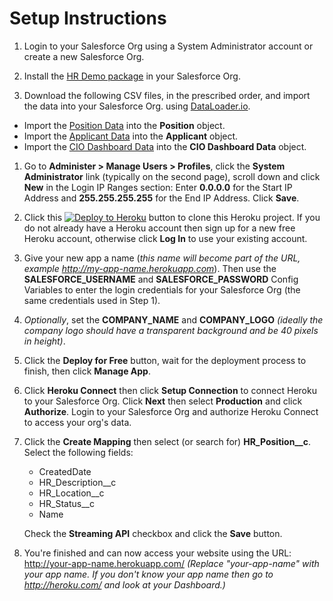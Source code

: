 # Setup Instructions

1. Login to your Salesforce Org using a System Administrator account or create a new Salesforce Org.

1. Install the [HR Demo package](https://platform-harbor-cruise.herokuapp.com/package) in your Salesforce Org.

1. Download the following CSV files, in the prescribed order, and import the data into your Salesforce Org. using [DataLoader.io](https://dataloader.io/).

- Import the [Position Data](https://platform-harbor-cruise.herokuapp.com/files/position-data.csv) into the **Position** object.
- Import the [Applicant Data](https://platform-harbor-cruise.herokuapp.com/files/applicant-data.csv) into the **Applicant** object.
- Import the [CIO Dashboard Data](https://platform-harbor-cruise.herokuapp.com/files/cio-dashboard-data.csv) into the **CIO Dashboard Data** object.

1. Go to **Administer > Manage Users > Profiles**, click the **System Administrator** link (typically on the second page), scroll down and click **New** in the Login IP Ranges section: Enter **0.0.0.0** for the Start IP Address and **255.255.255.255** for the End IP Address. Click **Save**.

1. Click this [![Deploy to Heroku](https://www.herokucdn.com/deploy/button.svg)](https://heroku.com/deploy?template=https://github.com/gabesumner/salesforce-hr-demo) button to clone this Heroku project. If you do not already have a Heroku account then sign up for a new free Heroku account, otherwise click **Log In** to use your existing account.

1. Give your new app a name (*this name will become part of the URL, example http://my-app-name.herokuapp.com*). Then use the **SALESFORCE_USERNAME** and **SALESFORCE_PASSWORD** Config Variables to enter the login credentials for your Salesforce Org (the same credentials used in Step 1).

1. *Optionally*, set the **COMPANY_NAME** and **COMPANY_LOGO** *(ideally the company logo should have a transparent background and be 40 pixels in height)*.

1. Click the **Deploy for Free** button, wait for the deployment process to finish, then click **Manage App**.

1. Click **Heroku Connect** then click **Setup Connection** to connect Heroku to your Salesforce Org. Click **Next** then select **Production** and click **Authorize**. Login to your Salesforce Org and authorize Heroku Connect to access your org's data.

1. Click the **Create Mapping** then select (or search for) **HR_Position__c**. Select the following fields:
   - CreatedDate
   - HR_Description__c
   - HR_Location__c
   - HR_Status__c
   - Name

   Check the **Streaming API** checkbox and click the **Save** button.

1. You're finished and can now access your website using the URL: http://your-app-name.herokuapp.com/ *(Replace "your-app-name" with your app name. If you don't know your app name then go to http://heroku.com/ and look at your Dashboard.)*
